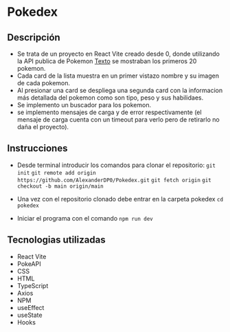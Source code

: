 # Pokedex

## Descripción

- Se trata de un proyecto en React Vite creado desde 0, donde utilizando la API publica de Pokemon [Texto](https://pokeapi.co/api/v2/pokemon) se mostraban los primeros 20 pokemon.
- Cada card de la lista muestra en un primer vistazo nombre y su imagen de cada pokemon.
- Al presionar una card se despliega una segunda card con la informacion más detallada del pokemon como son tipo, peso y sus habilidaes.
- Se implemento un buscador para los pokemon.
- se implemento mensajes de carga y de error respectivamente (el mensaje de carga cuenta con un timeout para verlo pero de retirarlo no daña el proyecto).

## Instrucciones

- Desde terminal introducir los comandos para clonar el repositorio:
  `git init`
  `git remote add origin https://github.com/AlexanderDP0/Pokedex.git`
  `git fetch origin`
  `git checkout -b main origin/main`

- Una vez con el repositorio clonado debe entrar en la carpeta pokedex `cd pokedex`

- Iniciar el programa con el comando `npm run dev`

## Tecnologias utilizadas

- React Vite
- PokeAPI
- CSS
- HTML
- TypeScript
- Axios
- NPM
- useEffect
- useState
- Hooks
